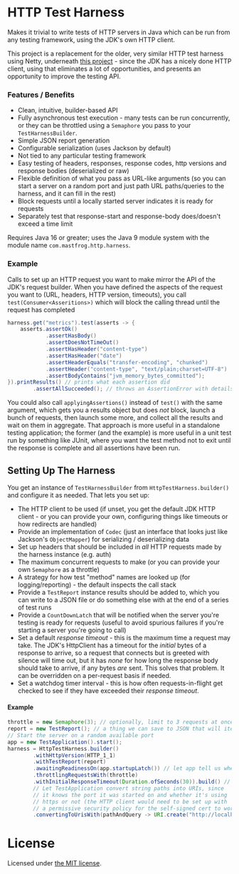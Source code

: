 HTTP Test Harness
=================

Makes it trivial to write tests of HTTP servers in Java which can be run from any testing
framework, using the JDK's own HTTP client.

This project is a replacement for the older, very similar HTTP test harness using Netty, underneath
[this project](https://github.com/timboudreau/netty-http-client) - since the JDK has a nicely done
HTTP client, using that eliminates a lot of opportunities, and presents an opportunity to improve the
testing API.

### Features / Benefits

  * Clean, intuitive, builder-based API
  * Fully asynchronous test execution - many tests can be run concurrently, or they can be
    throttled using a `Semaphore` you pass to your `TestHarnessBuilder`.
  * Simple JSON report generation
  * Configurable serialization (uses Jackson by default)
  * Not tied to any particular testing framework
  * Easy testing of headers, responses, response codes, http versions and response bodies (deserialized or raw)
  * Flexible definition of what you pass as URL-like arguments (so you can start a server on a random port and
    just path URL paths/queries to the harness, and it can fill in the rest)
  * Block requests until a locally started server indicates it is ready for requests
  * Separately test that response-start and response-body does/doesn't exceed a time limit

Requires Java 16 or greater; uses the Java 9 module system with the module name
`com.mastfrog.http.harness`.

### Example

Calls to set up an HTTP request you want to make mirror the API of the JDK's request
builder.  When you have defined the aspects of the request you want to (URL, headers, HTTP
version, timeouts), you call `test(Consumer<Asseritions>)` which will block the calling
thread until the request has completed 

```java
harness.get("metrics").test(asserts -> {
    asserts.assertOk()
            .assertHasBody()
            .assertDoesNotTimeOut()
            .assertHasHeader("content-type")
            .assertHasHeader("date")
            .assertHeaderEquals("transfer-encoding", "chunked")
            .assertHeader("content-type", "text/plain;charset=UTF-8")
            .assertBodyContains("jvm_memory_bytes_committed");
}).printResults() // prints what each assertion did
        .assertAllSucceeded(); // throws an AssertionError with details of what failed if anything did
```

You could also call `applyingAssertions()` instead of `test()` with the
same argument, which gets you a results object but does _not_ block, launch a bunch
of requests, then launch some more, and collect all the results and wait on them
in aggregate.  That approach is more useful in a standalone testing application;
the former (and the example) is more useful in a unit test run by something like
JUnit, where you want the test method not to exit until the response is complete
and all assertions have been run.

Setting Up The Harness
----------------------

You get an instance of `TestHarnessBuilder` from `HttpTestHarness.builder()` and configure
it as needed.  That lets you set up:

  * The HTTP client to be used (if unset, you get the default JDK HTTP client - or you
    can provide your own, configuring things like timeouts or how redirects are handled)
  * Provide an implementation of `Codec` (just an interface that looks just like Jackson's `ObjectMapper`)
    for serializing / deserializing data
  * Set up headers that should be included in _all_ HTTP requests made by the harness instance (e.g. auth)
  * The maximum concurrent requests to make (or you can provide your own `Semaphore` as a
    throttle)
  * A strategy for how test "method" names are looked up (for logging/reporting) - the default
    inspects the call stack
  * Provide a `TestReport` instance results should be added to, which you can write to a JSON
    file or do something else with at the end of a series of test runs
  * Provide a `CountDownLatch` that will be notified when the server you're testing is ready
    for requests (useful to avoid spurious failures if you're starting a server you're going
    to call)
  * Set a default _response timeout_ - this is the maximum time a request may take.  The JDK's
    HttpClient has a timeout for the _initial_ bytes of a response to arrive, so a request
    that connects but is greeted with silence will time out, but it has _none_ for how long
    the response body should take to arrive, if any bytes _are_ sent.  This solves that problem.
    It can be overridden on a per-request basis if needed.
  * Set a watchdog timer interval - this is how often requests-in-flight get checked to see if they
    have exceeded their _response timeout_.

#### Example

```java
throttle = new Semaphore(3); // optionally, limit to 3 requests at once
report = new TestReport(); // a thing we can save to JSON that will itemize the testing odne
// Start the server on a random available port
app = new TestApplication().start();
harness = HttpTestHarness.builder()
        .withHttpVersion(HTTP_1_1)
        .withTestReport(report)
        .awaitingReadinessOn(app.startupLatch()) // let app tell us when it is ready
        .throttlingRequestsWith(throttle)
        .withInitialResponseTimeout(Duration.ofSeconds(30)).build() // kill requests > 30 seconds
        // Let TestApplication convert string paths into URIs, since
        // it knows the port it was started on and whether it's using
        // https or not (the HTTP client would need to be set up with
        // a permissive security policy for the self-signed cert to work).
        .convertingToUrisWith(pathAndQuery -> URI.create("http://localhost:" + app.port() + "/" + pathAndQuery));
```

License
=======

Licensed under [the MIT license](https://opensource.org/licenses/MIT).
